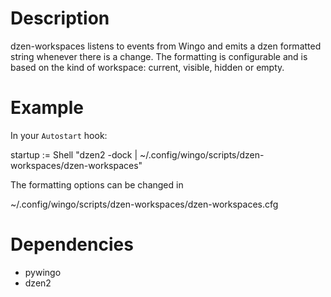 Description
===========
dzen-workspaces listens to events from Wingo and emits a dzen formatted string 
whenever there is a change. The formatting is configurable and is based on the 
kind of workspace: current, visible, hidden or empty.


Example
=======
In your `Autostart` hook:

  startup := Shell "dzen2 -dock | ~/.config/wingo/scripts/dzen-workspaces/dzen-workspaces"

The formatting options can be changed in

  ~/.config/wingo/scripts/dzen-workspaces/dzen-workspaces.cfg


Dependencies
============
* pywingo
* dzen2

